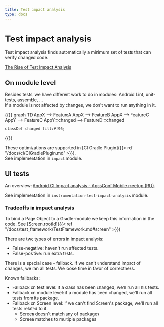```yaml
---
title: Test impact analysis
type: docs
---
```


# Test impact analysis

Test impact analysis finds automatically a minimum set of tests that can verify changed code.

[The Rise of Test Impact Analysis](https://martinfowler.com/articles/rise-test-impact-analysis.html)

## On module level

Besides tests, we have different work to do in modules: Android Lint, unit-tests, assemble, ...\
If a module is not affected by changes, we don't want to run anything in it.

{{<mermaid>}}
graph TD
    AppX --> FeatureA
    AppX --> FeatureB
    AppX --> FeatureC
    AppY --> FeatureC
    AppY:::changed --> FeatureD:::changed
    
    classDef changed fill:#f96;
{{</mermaid>}}

These optimizations are supported in [CI Gradle Plugin]({{< ref "/docs/ci/CIGradlePlugin.md" >}}).\
See implementation in `impact` module.

## UI tests

An overview: [Android CI Impact analysis - AppsConf Mobile meetup (RU)](https://youtu.be/EBO2S9qcp0s?t=6948).

See implementation in `instrumentation-test-impact-analysis` module.

### Tradeoffs in impact analysis

To bind a Page Object to a Gradle-module we keep this information in the code. 
See [Screen.rootId]({{< ref "/docs/test_framework/TestFramework.md#screen" >}})

There are two types of errors in impact analysis:

- False-negative: haven't run affected tests. 
- False-positive: run extra tests.

There is a special case - fallback. If we can't understand impact of changes, we ran all tests.
We loose time in favor of correctness.

Known fallbacks:

- Fallback on test level: if a class has been changed, we'll run all his tests.
- Fallback on module level: if a module has been changed, we'll run all tests from its package.
- Fallback on Screen level: if we can't find Screen's package, we'll run all tests related to it.
    - Screen doesn't match any of packages
    - Screen matches to multiple packages

